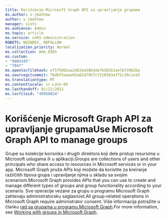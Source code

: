 ```yaml
---
title: Korišćenje Microsoft Graph API za upravljanje grupama
ms.author: v-jmathew
author: v-jmathew
manager: scotv
ms.audience: Admin
ms.topic: article
ms.service: o365-administration
ROBOTS: NOINDEX, NOFOLLOW
localization_priority: Normal
ms.collection: Adm_O365
ms.custom:
- "9004345"
- "7847"
ms.openlocfilehash: ef5f5002aa2d624a586dab7b5b5b1ae7b73962ba
ms.sourcegitcommit: 76dbf5aaea92a62d7957cf210583a7f2c29c1ce5
ms.translationtype: MT
ms.contentlocale: sr-Latn-RS
ms.lasthandoff: 01/22/2021
ms.locfileid: "49950024"
---
```

# <a name="use-microsoft-graph-api-to-manage-groups"></a><span data-ttu-id="88461-102">Korišćenje Microsoft Graph API za upravljanje grupama</span><span class="sxs-lookup"><span data-stu-id="88461-102">Use Microsoft Graph API to manage groups</span></span>

<span data-ttu-id="88461-103">Grupe su kolekcije korisnika i drugih direktora koji dele pristup resursima u Microsoft uslugama ili u aplikaciji.</span><span class="sxs-lookup"><span data-stu-id="88461-103">Groups are collections of users and other principals who share access to resources in Microsoft services or in your app.</span></span> <span data-ttu-id="88461-104">Microsoft Graph pruža APIs koji možete da koristite za kreiranje različitih tipova grupa i upravljanje njima u skladu sa svojim scenariom.</span><span class="sxs-lookup"><span data-stu-id="88461-104">Microsoft Graph provides APIs that you can use to create and manage different types of groups and group functionality according to your scenario.</span></span> <span data-ttu-id="88461-105">Sve operacije vezane za grupu u programu Microsoft Graph zahtevaju administratorsku saglasnost.</span><span class="sxs-lookup"><span data-stu-id="88461-105">All group-related operations in Microsoft Graph require administrator consent.</span></span> <span data-ttu-id="88461-106">Više informacija potražite u članku [rad sa grupama u programu Microsoft Graph](https://docs.microsoft.com/graph/api/resources/groups-overview).</span><span class="sxs-lookup"><span data-stu-id="88461-106">For more information, see [Working with groups in Microsoft Graph](https://docs.microsoft.com/graph/api/resources/groups-overview).</span></span>
